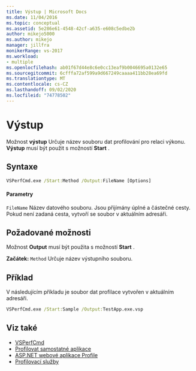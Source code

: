 ```yaml
---
title: Výstup | Microsoft Docs
ms.date: 11/04/2016
ms.topic: conceptual
ms.assetid: 5e286e61-4548-42cf-a635-e608c5edbe2b
author: mikejo5000
ms.author: mikejo
manager: jillfra
monikerRange: vs-2017
ms.workload:
- multiple
ms.openlocfilehash: ab01f67d44e8c6e0cc13eaf9b0046695a0132e65
ms.sourcegitcommit: 6cfffa72af599a9d667249caaaa411bb28ea69fd
ms.translationtype: MT
ms.contentlocale: cs-CZ
ms.lasthandoff: 09/02/2020
ms.locfileid: "74778502"
---
```

# <a name="output"></a>Výstup
Možnost **výstup** Určuje název souboru dat profilování pro relaci výkonu. **Výstup** musí být použit s možností **Start** .

## <a name="syntax"></a>Syntaxe

```cmd
VSPerfCmd.exe /Start:Method /Output:FileName [Options]
```

#### <a name="parameters"></a>Parametry
 `FileName` Název datového souboru. Jsou přijímány úplné a částečné cesty. Pokud není zadaná cesta, vytvoří se soubor v aktuálním adresáři.

## <a name="required-options"></a>Požadované možnosti
 Možnost **Output** musí být použita s možností **Start** .

 **Začátek:** `Method` Určuje název výstupního souboru.

## <a name="example"></a>Příklad
 V následujícím příkladu je soubor dat profilace vytvořen v aktuálním adresáři.

```cmd
VSPerfCmd.exe /Start:Sample /Output:TestApp.exe.vsp
```

## <a name="see-also"></a>Viz také
- [VSPerfCmd](../profiling/vsperfcmd.md)
- [Profilovat samostatné aplikace](../profiling/command-line-profiling-of-stand-alone-applications.md)
- [ASP.NET webové aplikace Profile](../profiling/command-line-profiling-of-aspnet-web-applications.md)
- [Profilovací služby](../profiling/command-line-profiling-of-services.md)

